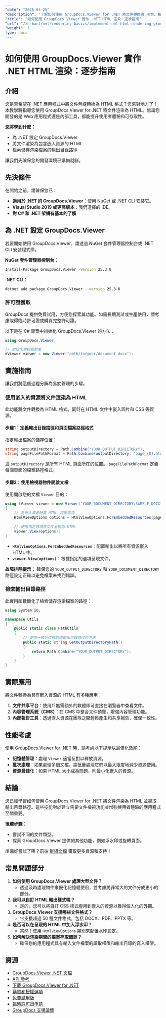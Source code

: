 ```yaml
---
"date": "2025-04-25"
"description": "了解如何使用 GroupDocs.Viewer for .NET 將文件轉換為 HTML 格式。本指南涵蓋設定、渲染步驟和實際應用。"
"title": "如何使用 GroupDocs.Viewer 實作 .NET HTML 渲染－逐步指南"
"url": "/zh-hant/net/rendering-basics/implement-net-html-rendering-groupdocs-viewer/"
"weight": 1
type: docs
---
```

# 如何使用 GroupDocs.Viewer 實作 .NET HTML 渲染：逐步指南

## 介紹

您是否希望在 .NET 應用程式中將文件無縫轉換為 HTML 格式？您來對地方了！本教學將指導您使用 GroupDocs.Viewer for .NET 將文件渲染為 HTML。無論您開發的是 Web 應用程式還是內部工具，都能提升使用者體驗和可存取性。

**您將學到什麼：**
- 為 .NET 設定 GroupDocs.Viewer
- 將文件渲染為包含嵌入資源的 HTML
- 檢索儲存渲染檔案的輸出目錄路徑

讓我們先確保您的開發環境已準備就緒。

## 先決條件

在開始之前，請確保您已：
- **適用於 .NET 的 GroupDocs.Viewer**：使用 NuGet 或 .NET CLI 安裝它。
- **Visual Studio 2019 或更高版本**：我們選擇的 IDE。
- **對 C# 和 .NET 架構有基本的了解**

## 為 .NET 設定 GroupDocs.Viewer

若要開始使用 GroupDocs.Viewer，請透過 NuGet 套件管理器控制台或 .NET CLI 安裝程式庫。

**NuGet 套件管理器控制台：**
```bash
Install-Package GroupDocs.Viewer -Version 25.3.0
```

**.NET CLI：**
```bash
dotnet add package GroupDocs.Viewer --version 25.3.0
```

### 許可證獲取

GroupDocs 提供免費試用，方便您探索其功能。如需長期測試或生產使用，請考慮取得臨時許可證或購買完整許可證。

以下是在 C# 專案中初始化 GroupDocs.Viewer 的方法：
```csharp
using GroupDocs.Viewer;

// 初始化檢視器對象
eViewer viewer = new Viewer("path/to/your/document.docx");
```

## 實施指南

讓我們將這個過程分解為易於管理的步驟。

### 使用嵌入的資源將文件渲染為 HTML

此功能將文件轉換為 HTML 格式，同時在 HTML 文件中嵌入圖片和 CSS 等資源。

#### 步驟1：定義輸出目錄路徑和頁面檔案路徑格式

指定輸出檔案的儲存位置：
```csharp
string outputDirectory = Path.Combine("YOUR_OUTPUT_DIRECTORY");
string pageFilePathFormat = Path.Combine(outputDirectory, "page_{0}.html");
```
這 `outputDirectory` 是所有 HTML 頁面所在的位置。 `pageFilePathFormat` 定義每個頁面的檔案路徑格式。

#### 步驟2：使用檢視器物件開啟文檔

使用開啟您的文檔 `Viewer` 目的：
```csharp
using (Viewer viewer = new Viewer("YOUR_DOCUMENT_DIRECTORY\SAMPLE_DOCX"))
{
    // 為嵌入資源配置 HTML 視圖選項
    HtmlViewOptions options = HtmlViewOptions.ForEmbeddedResources(pageFilePathFormat);
    
    // 使用指定選項將文件呈現為 HTML
    viewer.View(options);
}
```
- **`HtmlViewOptions.ForEmbeddedResources`**：配置輸出以將所有資源嵌入 HTML 中。
- **`viewer.View(options)`**：根據指定的選項呈現文件。

**故障排除提示：** 確保您的 `YOUR_OUTPUT_DIRECTORY` 和 `YOUR_DOCUMENT_DIRECTORY` 路徑設定正確以避免檔案未找到錯誤。

### 檢索輸出目錄路徑

此實用函數簡化了檢索儲存渲染檔案的路徑：
```csharp
using System.IO;

namespace Utils
{
    public static class PathUtils
    {
        // 使用一致佔位符取得輸出目錄路徑的方法
        public static string GetOutputDirectoryPath()
        {
            return Path.Combine("YOUR_OUTPUT_DIRECTORY");
        }
    }
}
```

## 實際應用

將文件轉換為具有嵌入資源的 HTML 有多種應用：
1. **文件共享平台**：使用戶無需額外的軟體即可直接在瀏覽器中查看文件。
2. **內容管理系統（CMS）**：在 CMS 中整合文件預覽，增強內容管理功能。
3. **內部報告工具**：透過嵌入資源在團隊之間輕鬆產生和共享報告，確保一致性。

## 性能考慮

使用 GroupDocs.Viewer for .NET 時，請考慮以下提示以最佳化效能：
- **記憶體管理**：處理 `Viewer` 適當反對以釋放資源。
- **批次處理**：如果處理多個文檔，請批量處理它們以最大限度地減少資源使用。
- **資源最佳化**：如果 HTML 大小成為問題，則最小化嵌入的資源。

## 結論

您已經學習如何使用 GroupDocs.Viewer for .NET 將文件渲染為 HTML 並擷取輸出目錄路徑。這些技能對於建立需要文件檢視功能並增強使用者體驗的應用程式至關重要。

**後續步驟：**
- 嘗試不同的文件類型。
- 探索 GroupDocs.Viewer 提供的其他功能，例如浮水印或旋轉頁面。

準備好嘗試了嗎？前往 [群組文檔](https://purchase.groupdocs.com/buy) 獲取更多資源和支持！

## 常見問題部分

1. **如何使用 GroupDocs.Viewer 處理大型文件？**
   - 透過及時處理物件來優化記憶體使用，並考慮將非常大的文件分成更小的部分。
2. **我可以自訂 HTML 輸出樣式嗎？**
   - 是的，您可以將自訂 CSS 樣式套用到嵌入的資源以獲得個人化的外觀。
3. **GroupDocs.Viewer 支援哪些文件格式？**
   - 它支援超過 50 種文件格式，包括 DOCX、PDF、PPTX 等。
4. **是否可以在呈現的 HTML 中加入浮水印？**
   - 當然！使用 `HtmlViewOptions` 類別來配置水印設定。
5. **如何解決渲染期間的檔案存取錯誤？**
   - 確保您的應用程式具有輸入文件檔案的讀取權限和輸出目錄的寫入權限。

## 資源
- [GroupDocs.Viewer .NET 文檔](https://docs.groupdocs.com/viewer/net/)
- [API 參考](https://reference.groupdocs.com/viewer/net/)
- [下載 GroupDocs.Viewer for .NET](https://releases.groupdocs.com/viewer/net/)
- [購買和授權選項](https://purchase.groupdocs.com/buy)
- [免費試用版](https://releases.groupdocs.com/viewer/net/)
- [臨時許可證申請](https://purchase.groupdocs.com/temporary-license/)
- [GroupDocs 支援論壇](https://forum.groupdocs.com/c/viewer/9)